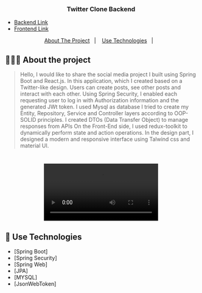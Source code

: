 <h3 align="center">
  Twitter Clone Backend
</h3>


- [Backend Link](https://github.com/sertanozcnn/Twitter-Clone-Backend-Java)
- [Frontend Link](https://github.com/sertanozcnn/Twitter-Clone-React-Java)


<p align="center">
  <a href="#-about-the-project">About The Project</a>&nbsp;&nbsp;&nbsp;|&nbsp;&nbsp;&nbsp;
  <a href="#-technologies">Use Technologies</a>&nbsp;&nbsp;&nbsp;|&nbsp;&nbsp;&nbsp;

</p>

## 👨🏻‍💻 About the project

> Hello, I would like to share the social media project I built using Spring Boot and React.js.
> In this application, which I created based on a Twitter-like design. Users can create posts, see other posts and interact with each other. Using Spring Security, I enabled each requesting user to log in with Authorization information and the generated JWt token.
> I used Mysql as database
> I tried to create my Entity, Repository, Service and Controller layers according to OOP-SOLID principles.
> I created DTOs (Data Transfer Object) to manage responses from APIs
> On the Front-End side, I used redux-toolkit to dynamically perform state and action operations. In the design part, I designed a modern and responsive interface using Talwind css and material UI.

<h1 align="center">
	<video alt="Project" src="https://github.com/sertanozcnn/Twitter-Clone-React-Java/assets/90261603/a0fa4eed-fa4f-41dc-811e-931ac2167031" />
</h1>


## 🚀 Use Technologies

- [Spring Boot]
- [Spring Security]
- [Spring Web]
- [JPA]
- [MYSQL]
- [JsonWebToken]





